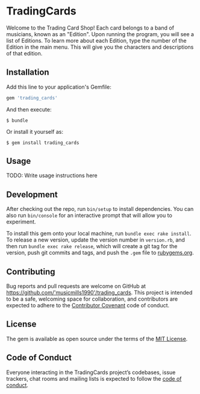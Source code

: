 # TradingCards

Welcome to the Trading Card Shop! Each card belongs to a band of musicians, known as an "Edition". Upon running the program, you will see a list of Editions. To learn more about each Edition, type the number of the Edition in the main menu. This will give you the characters and descriptions of that edition.

## Installation

Add this line to your application's Gemfile:

```ruby
gem 'trading_cards'
```

And then execute:

    $ bundle

Or install it yourself as:

    $ gem install trading_cards

## Usage

TODO: Write usage instructions here

## Development

After checking out the repo, run `bin/setup` to install dependencies. You can also run `bin/console` for an interactive prompt that will allow you to experiment.

To install this gem onto your local machine, run `bundle exec rake install`. To release a new version, update the version number in `version.rb`, and then run `bundle exec rake release`, which will create a git tag for the version, push git commits and tags, and push the `.gem` file to [rubygems.org](https://rubygems.org).

## Contributing

Bug reports and pull requests are welcome on GitHub at https://github.com/'musicmills1990'/trading_cards. This project is intended to be a safe, welcoming space for collaboration, and contributors are expected to adhere to the [Contributor Covenant](http://contributor-covenant.org) code of conduct.

## License

The gem is available as open source under the terms of the [MIT License](https://opensource.org/licenses/MIT).

## Code of Conduct

Everyone interacting in the TradingCards project’s codebases, issue trackers, chat rooms and mailing lists is expected to follow the [code of conduct](https://github.com/'musicmills1990'/trading_cards/blob/master/CODE_OF_CONDUCT.md).
